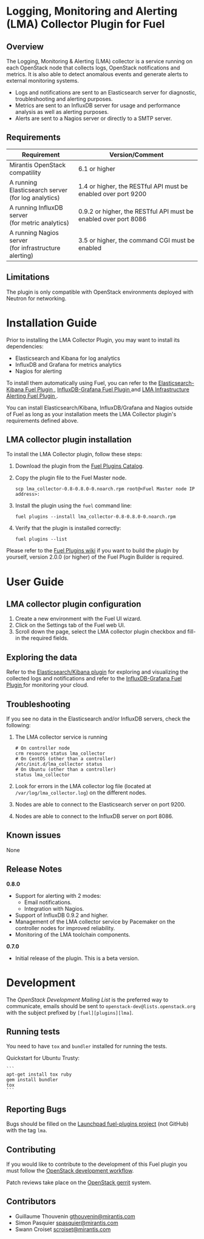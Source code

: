 Logging, Monitoring and Alerting (LMA) Collector Plugin for Fuel
================================================================


Overview
--------

The Logging, Monitoring & Alerting (LMA) collector is a service running on each
OpenStack node that collects logs, OpenStack notifications and metrics. It is
also able to detect anomalous events and generate alerts to external monitoring
systems.

* Logs and notifications are sent to an Elasticsearch server for diagnostic,
troubleshooting and alerting purposes.
* Metrics are sent to an InfluxDB server for usage and performance analysis as
well as alerting purposes.
* Alerts are sent to a Nagios server or directly to a SMTP server.


Requirements
------------


| Requirement                                              | Version/Comment                                                 |
| -------------------------------------------------------- | --------------------------------------------------------------- |
| Mirantis OpenStack compatility                           | 6.1 or higher                                                   |
| A running Elasticsearch server<br>(for log analytics)    | 1.4 or higher, the RESTful API must be enabled over port 9200   |
| A running InfluxDB server<br>(for metric analytics)      | 0.9.2 or higher, the RESTful API must be enabled over port 8086 |
| A running Nagios server<br>(for infrastructure alerting) | 3.5 or higher, the command CGI must be enabled                  |


Limitations
-----------

The plugin is only compatible with OpenStack environments deployed with Neutron
for networking.

Installation Guide
==================


Prior to installing the LMA Collector Plugin, you may want to install its
dependencies:

* Elasticsearch and Kibana for log analytics
* InfluxDB and Grafana for metrics analytics
* Nagios for alerting

To install them automatically using Fuel, you can refer to the
[Elasticsearch-Kibana Fuel Plugin
](https://github.com/stackforge/fuel-plugin-elasticsearch-kibana)
, [InfluxDB-Grafana Fuel Plugin
](https://github.com/stackforge/fuel-plugin-influxdb-grafana) and [LMA
Infrastructure Alerting Fuel Plugin
](https://github.com/stackforge/fuel-plugin-lma-infrastructure-alerting).

You can install Elasticsearch/Kibana, InfluxDB/Grafana and Nagios outside of
Fuel as long as your installation meets the LMA Collector plugin's requirements
defined above.


**LMA collector plugin** installation
-------------------------------------

To install the LMA Collector plugin, follow these steps:

1. Download the plugin from the [Fuel Plugins
   Catalog](https://software.mirantis.com/download-mirantis-openstack-fuel-plug-ins/).
2. Copy the plugin file to the Fuel Master node.

    ```
    scp lma_collector-0.8-0.8.0-0.noarch.rpm root@<Fuel Master node IP address>:
    ```

3. Install the plugin using the `fuel` command line:

    ```
    fuel plugins --install lma_collector-0.8-0.8.0-0.noarch.rpm
    ```

4. Verify that the plugin is installed correctly:

    ```
    fuel plugins --list
    ```

Please refer to the [Fuel Plugins
wiki](https://wiki.openstack.org/wiki/Fuel/Plugins) if you want to build the
plugin by yourself, version 2.0.0 (or higher) of the Fuel Plugin Builder is
required.

User Guide
==========

**LMA collector plugin** configuration
--------------------------------------

1. Create a new environment with the Fuel UI wizard.
2. Click on the Settings tab of the Fuel web UI.
3. Scroll down the page, select the LMA collector plugin checkbox and fill-in
   the required fields.

Exploring the data
------------------

Refer to the [Elasticsearch/Kibana
plugin](https://github.com/stackforge/fuel-plugin-elasticsearch-kibana) for
exploring and visualizing the collected logs and notifications and refer to the
[InfluxDB-Grafana Fuel Plugin
](https://github.com/stackforge/fuel-plugin-influxdb-grafana) for monitoring
your cloud.

Troubleshooting
---------------

If you see no data in the Elasticsearch and/or InfluxDB  servers, check the
following:

1. The LMA collector service is running

    ```
    # On controller node
    crm resource status lma_collector
    # On CentOS (other than a controller)
    /etc/init.d/lma_collector status
    # On Ubuntu (other than a controller)
    status lma_collector
    ```

2. Look for errors in the LMA collector log file (located at
   `/var/log/lma_collector.log`) on the different nodes.
3. Nodes are able to connect to the Elasticsearch server on port 9200.
4. Nodes are able to connect to the InfluxDB server on port 8086.


Known issues
------------

None

Release Notes
-------------

**0.8.0**

* Support for alerting with 2 modes:
  * Email notifications.
  * Integration with Nagios.
* Support of InfluxDB 0.9.2 and higher.
* Management of the LMA collector service by Pacemaker on the controller nodes
  for improved reliability.
* Monitoring of the LMA toolchain components.

**0.7.0**

* Initial release of the plugin. This is a beta version.

Development
===========

The *OpenStack Development Mailing List* is the preferred way to communicate,
emails should be sent to `openstack-dev@lists.openstack.org` with the subject
prefixed by `[fuel][plugins][lma]`.

Running tests
-------------

You need to have `tox` and `bundler` installed for running the tests.

Quickstart for Ubuntu Trusty:

    ```
    apt-get install tox ruby
    gem install bundler
    tox
    ```

Reporting Bugs
--------------

Bugs should be filled on the [Launchpad fuel-plugins project](
https://bugs.launchpad.net/fuel-plugins) (not GitHub) with the tag `lma`.

Contributing
------------

If you would like to contribute to the development of this Fuel plugin you must
follow the [OpenStack development workflow](
http://docs.openstack.org/infra/manual/developers.html#development-workflow).

Patch reviews take place on the [OpenStack gerrit](
https://review.openstack.org/#/q/status:open+project:stackforge/fuel-plugin-lma-collector,n,z)
system.

Contributors
------------

* Guillaume Thouvenin <gthouvenin@mirantis.com>
* Simon Pasquier <spasquier@mirantis.com>
* Swann Croiset <scroiset@mirantis.com>
